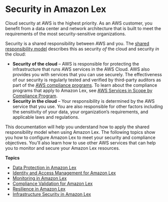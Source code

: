 # Security in Amazon Lex<a name="security"></a>

Cloud security at AWS is the highest priority\. As an AWS customer, you benefit from a data center and network architecture that is built to meet the requirements of the most security\-sensitive organizations\.

Security is a shared responsibility between AWS and you\. The [shared responsibility model](https://aws.amazon.com/compliance/shared-responsibility-model/) describes this as security *of* the cloud and security *in* the cloud:
+ **Security of the cloud** – AWS is responsible for protecting the infrastructure that runs AWS services in the AWS Cloud\. AWS also provides you with services that you can use securely\. The effectiveness of our security is regularly tested and verified by third\-party auditors as part of the [AWS compliance programs](https://aws.amazon.com/compliance/programs/)\. To learn about the compliance programs that apply to Amazon Lex, see [AWS Services in Scope by Compliance Program](https://aws.amazon.com/compliance/services-in-scope/)\.
+ **Security in the cloud** – Your responsibility is determined by the AWS service that you use\. You are also responsible for other factors including the sensitivity of your data, your organization’s requirements, and applicable laws and regulations\. 

This documentation will help you understand how to apply the shared responsibility model when using Amazon Lex\. The following topics show you how to configure Amazon Lex to meet your security and compliance objectives\. You'll also learn how to use other AWS services that can help you to monitor and secure your Amazon Lex resources\. 

**Topics**
+ [Data Protection in Amazon Lex](data-protection.md)
+ [Identity and Access Management for Amazon Lex](security-iam.md)
+ [Monitoring in Amazon Lex](monitoring-aws-lex.md)
+ [Compliance Validation for Amazon Lex](compliance.md)
+ [Resilience in Amazon Lex](disaster-recovery-resiliency.md)
+ [Infrastructure Security in Amazon Lex](infrastructure-security.md)
